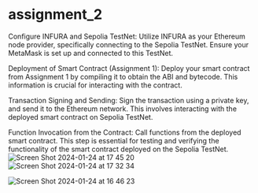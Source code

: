 # assignment_2

Configure INFURA and Sepolia TestNet:
Utilize INFURA as your Ethereum node provider, specifically connecting to the Sepolia TestNet. Ensure your MetaMask is set up and connected to this TestNet.

Deployment of Smart Contract (Assignment 1):
Deploy your smart contract from Assignment 1 by compiling it to obtain the ABI and bytecode. This information is crucial for interacting with the contract.

Transaction Signing and Sending:
Sign the transaction using a private key, and send it to the Ethereum network. This involves interacting with the deployed smart contract on Sepolia TestNet.

Function Invocation from the Contract:
Call functions from the deployed smart contract. This step is essential for testing and verifying the functionality of the smart contract deployed on the Sepolia TestNet.
 ![Screen Shot 2024-01-24 at 17 45 20](https://github.com/anelyabegimbetova114/assignment_2/assets/124655758/62f6ccfc-a73e-467a-b082-24a77dfccd59)
 ![Screen Shot 2024-01-24 at 17 32 34](https://github.com/anelyabegimbetova114/assignment_2/assets/124655758/b7c8d228-7f3a-4636-a7a2-8b77a1cea30b)

![Screen Shot 2024-01-24 at 16 46 23](https://github.com/anelyabegimbetova114/assignment_2/assets/124655758/cd75c36c-c5df-44e2-bbd0-f20ac999bb57)


